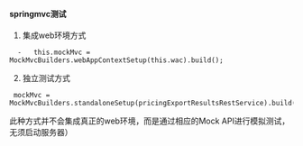 #### springmvc测试
1. 集成web环境方式
```
  -   this.mockMvc = MockMvcBuilders.webAppContextSetup(this.wac).build();
  ```
2. 独立测试方式
```
 mockMvc = MockMvcBuilders.standaloneSetup(pricingExportResultsRestService).build()
```
此种方式并不会集成真正的web环境，而是通过相应的Mock API进行模拟测试，无须启动服务器）